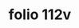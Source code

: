 ---
layout: edition
title: folio 112v
manuscript: Florence, Biblioteca Marucelliana, Carte Rajna XIX.15
sigla: R
iip: r112v.tif
milestone: 224
---